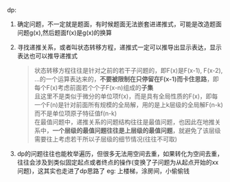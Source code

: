 dp:
1. 确定问题，不一定就是题面，有时候题面无法嵌套进递推式，可能是改造题面问题g(x),然后题面f(x)是g(x)的换算  
2. 寻找递推关系，或者叫状态转移方程，递推式一定可以推导出显示表达，显示表达也可以推导递推式  
   > 状态转移方程往往是针对之前的若干子问题的，即F(x)是F(x-1), F(x-2), ...的一个运算表达来的，**不要被限制在只停留在F(x-1)而卡住思路**，即每个F(x)考虑前面若个个子F(x-n)组成的**子集**  
   > 且这里不是类似于微分的单位项f(x)，而是具有全局性质的F(x)，即每一个F(n)是针对前面所有规模的全局解，用的是上k层级的全局解F(n-k)而不是单位项原子特征值f(n-k)  
   > 在最值问题中，递推关系的问题结构往往是最值问题，也因此在地推关系中，**一个层级的最值问题往往是上层级的最值问题**，就避免了该层级需要往上考虑若干所以子层级的细节情况(往往不可取)
   
3. dp的问题往往也能枚举遍历，但很多无法用空间去重，如果转化为空间去重，往往会涉及到类似固定起点或者终点的操作(变换了子问题为从起点开始的xx问题)，这其实也走进了dp思路了
eg: 上楼梯，涂房间，小偷偷钱
